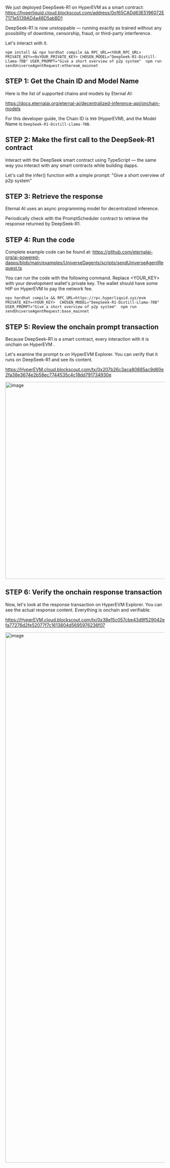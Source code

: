 We just deployed DeepSeek-R1 on HyperEVM as a smart contract: https://hyperliquid.cloud.blockscout.com/address/0xf65CADd63E5196072E7171e5139AD4a48D5abBD1

DeepSeek-R1 is now unstoppable — running exactly as trained without any possibility of downtime, censorship, fraud, or third-party interference.

Let's interact with it.

```
npm install && npx hardhat compile && RPC_URL=<YOUR_RPC_URL> PRIVATE_KEY=<0xYOUR_PRIVATE_KEY> CHOSEN_MODEL="DeepSeek-R1-Distill-Llama-70B" USER_PROMPT="Give a short overview of p2p system"  npm run sendUniverseAgentRequest:ethereum_mainnet

```

## STEP 1: Get the Chain ID and Model Name

Here is the list of supported chains and models by Eternal AI:

https://docs.eternalai.org/eternal-ai/decentralized-inference-api/onchain-models 

For this developer guide, the Chain ID is `999` (HyperEVM), and the Model Name is `DeepSeek-R1-Distill-Llama-70B`.

## STEP 2: Make the first call to the DeepSeek-R1 contract

Interact with the DeepSeek smart contract using TypeScript — the same way you interact with any smart contracts while building dapps.

Let's call the infer() function with a simple prompt: "Give a short overview of p2p system"

## STEP 3: Retrieve the response

Eternal AI uses an async programming model for decentralized inference.

Periodically check with the PromptScheduler contract to retrieve the response returned by DeepSeek-R1.

## STEP 4: Run the code

Complete example code can be found at: https://github.com/eternalai-org/ai-powered-dapps/blob/main/examples/UniverseDagents/scripts/sendUniverseAgentRequest.ts

You can run the code with the following command. Replace <YOUR_KEY> with your development wallet's private key. The wallet should have some HIP on HyperEVM to pay the network fee.

```
npx hardhat compile && RPC_URL=https://rpc.hyperliquid.xyz/evm  PRIVATE_KEY=<YOUR_KEY>  CHOSEN_MODEL="DeepSeek-R1-Distill-Llama-70B"  USER_PROMPT="Give a short overview of p2p system"  npm run sendUniverseAgentRequest:base_mainnet
```

## STEP 5: Review the onchain prompt transaction

Because DeepSeek-R1 is a smart contract, every interaction with it is onchain on HyperEVM
. 

Let's examine the prompt tx on HyperEVM Explorer. You can verify that it runs on DeepSeek-R1 and see its content.

https://HyperEVM.cloud.blockscout.com/tx/0x207b26c3aca80885ac9d60e2fa38e3674e2b58ec7744535c4c18dd791734930e

<img width="622" alt="image" src="https://github.com/user-attachments/assets/4518b545-a5d1-464a-b52f-2a39c6dc1e29" />

## STEP 6: Verify the onchain response transaction

Now, let's look at the response transaction on HyperEVM Explorer. You can see the actual response content. Everything is onchain and verifiable.

https://HyperEVM.cloud.blockscout.com/tx/0x38e15c057cbe43d9f529042efa77276d2fe52077f7c1613804d5695976236f07

<img width="1674" alt="image" src="https://github.com/user-attachments/assets/f39acb55-97bf-49aa-b24d-e366337e347e" />


